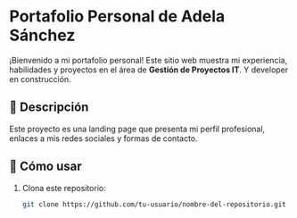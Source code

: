 # Portafolio Personal de Adela Sánchez

¡Bienvenido a mi portafolio personal! Este sitio web muestra mi experiencia, habilidades y proyectos en el área de **Gestión de Proyectos IT**. Y developer en construcción.

## 📌 Descripción
Este proyecto es una landing page que presenta mi perfil profesional, enlaces a mis redes sociales y formas de contacto.

## 🚀 Cómo usar
1. Clona este repositorio:
   ```bash
   git clone https://github.com/tu-usuario/nombre-del-repositorio.git
